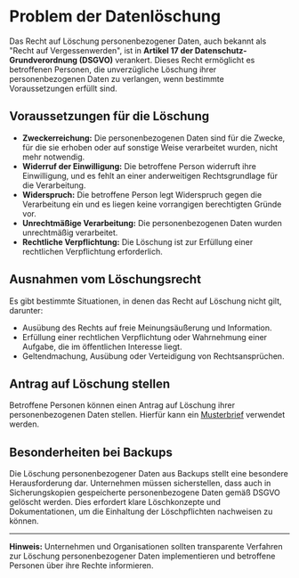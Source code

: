 # Problem der Datenlöschung

Das Recht auf Löschung personenbezogener Daten, auch bekannt als "Recht auf Vergessenwerden", ist in **Artikel 17 der Datenschutz-Grundverordnung (DSGVO)** verankert. Dieses Recht ermöglicht es betroffenen Personen, die unverzügliche Löschung ihrer personenbezogenen Daten zu verlangen, wenn bestimmte Voraussetzungen erfüllt sind.

## Voraussetzungen für die Löschung

- **Zweckerreichung:** Die personenbezogenen Daten sind für die Zwecke, für die sie erhoben oder auf sonstige Weise verarbeitet wurden, nicht mehr notwendig.
- **Widerruf der Einwilligung:** Die betroffene Person widerruft ihre Einwilligung, und es fehlt an einer anderweitigen Rechtsgrundlage für die Verarbeitung.
- **Widerspruch:** Die betroffene Person legt Widerspruch gegen die Verarbeitung ein und es liegen keine vorrangigen berechtigten Gründe vor.
- **Unrechtmäßige Verarbeitung:** Die personenbezogenen Daten wurden unrechtmäßig verarbeitet.
- **Rechtliche Verpflichtung:** Die Löschung ist zur Erfüllung einer rechtlichen Verpflichtung erforderlich.

## Ausnahmen vom Löschungsrecht

Es gibt bestimmte Situationen, in denen das Recht auf Löschung nicht gilt, darunter:

- Ausübung des Rechts auf freie Meinungsäußerung und Information.
- Erfüllung einer rechtlichen Verpflichtung oder Wahrnehmung einer Aufgabe, die im öffentlichen Interesse liegt.
- Geltendmachung, Ausübung oder Verteidigung von Rechtsansprüchen.

## Antrag auf Löschung stellen

Betroffene Personen können einen Antrag auf Löschung ihrer personenbezogenen Daten stellen. Hierfür kann ein [Musterbrief](https://www.verbraucherzentrale.de/sites/default/files/2018-05/Musterbrief_Loeschung_nach_Art._17_DSGVO.pdf) verwendet werden.

## Besonderheiten bei Backups

Die Löschung personenbezogener Daten aus Backups stellt eine besondere Herausforderung dar. Unternehmen müssen sicherstellen, dass auch in Sicherungskopien gespeicherte personenbezogene Daten gemäß DSGVO gelöscht werden. Dies erfordert klare Löschkonzepte und Dokumentationen, um die Einhaltung der Löschpflichten nachweisen zu können.

---

**Hinweis:** Unternehmen und Organisationen sollten transparente Verfahren zur Löschung personenbezogener Daten implementieren und betroffene Personen über ihre Rechte informieren.
